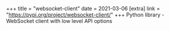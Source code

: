 +++
title = "websocket-client"
date = 2021-03-06
[extra]
link = "https://pypi.org/project/websocket-client/"
+++
Python library - WebSocket client with low level API options

